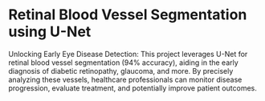   # Retinal Blood Vessel Segmentation using U-Net 

Unlocking Early Eye Disease Detection: This project leverages U-Net for retinal blood vessel segmentation (94% accuracy), aiding in the early diagnosis of diabetic retinopathy, glaucoma, and more. By precisely analyzing these vessels, healthcare professionals can monitor disease progression, evaluate treatment, and potentially improve patient outcomes.
